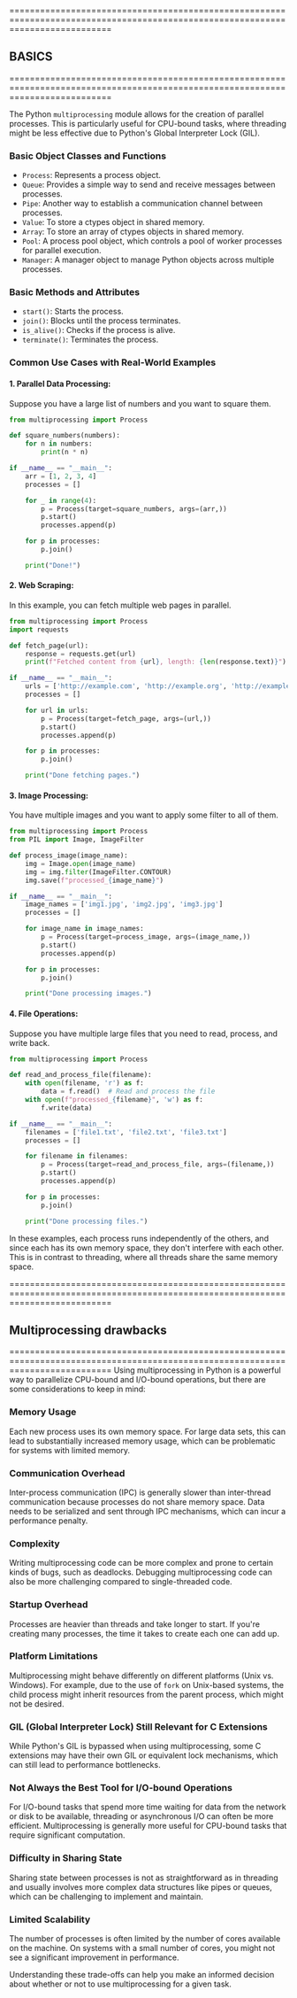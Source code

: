 
================================================================================================================================
## BASICS
================================================================================================================================

The Python `multiprocessing` module allows for the creation of parallel processes. This is particularly useful for CPU-bound tasks, where threading might be less effective due to Python's Global Interpreter Lock (GIL).

### Basic Object Classes and Functions

- `Process`: Represents a process object.
- `Queue`: Provides a simple way to send and receive messages between processes.
- `Pipe`: Another way to establish a communication channel between processes.
- `Value`: To store a ctypes object in shared memory.
- `Array`: To store an array of ctypes objects in shared memory.
- `Pool`: A process pool object, which controls a pool of worker processes for parallel execution.
- `Manager`: A manager object to manage Python objects across multiple processes.

### Basic Methods and Attributes

- `start()`: Starts the process.
- `join()`: Blocks until the process terminates.
- `is_alive()`: Checks if the process is alive.
- `terminate()`: Terminates the process.
  
### Common Use Cases with Real-World Examples

#### 1. Parallel Data Processing:

Suppose you have a large list of numbers and you want to square them.

```python
from multiprocessing import Process

def square_numbers(numbers):
    for n in numbers:
        print(n * n)

if __name__ == "__main__":
    arr = [1, 2, 3, 4]
    processes = []

    for _ in range(4):
        p = Process(target=square_numbers, args=(arr,))
        p.start()
        processes.append(p)

    for p in processes:
        p.join()

    print("Done!")
```

#### 2. Web Scraping:

In this example, you can fetch multiple web pages in parallel.

```python
from multiprocessing import Process
import requests

def fetch_page(url):
    response = requests.get(url)
    print(f"Fetched content from {url}, length: {len(response.text)}")

if __name__ == "__main__":
    urls = ['http://example.com', 'http://example.org', 'http://example.net']
    processes = []

    for url in urls:
        p = Process(target=fetch_page, args=(url,))
        p.start()
        processes.append(p)

    for p in processes:
        p.join()

    print("Done fetching pages.")
```

#### 3. Image Processing:

You have multiple images and you want to apply some filter to all of them.

```python
from multiprocessing import Process
from PIL import Image, ImageFilter

def process_image(image_name):
    img = Image.open(image_name)
    img = img.filter(ImageFilter.CONTOUR)
    img.save(f"processed_{image_name}")

if __name__ == "__main__":
    image_names = ['img1.jpg', 'img2.jpg', 'img3.jpg']
    processes = []

    for image_name in image_names:
        p = Process(target=process_image, args=(image_name,))
        p.start()
        processes.append(p)

    for p in processes:
        p.join()

    print("Done processing images.")
```

#### 4. File Operations:

Suppose you have multiple large files that you need to read, process, and write back.

```python
from multiprocessing import Process

def read_and_process_file(filename):
    with open(filename, 'r') as f:
        data = f.read()  # Read and process the file
    with open(f"processed_{filename}", 'w') as f:
        f.write(data)

if __name__ == "__main__":
    filenames = ['file1.txt', 'file2.txt', 'file3.txt']
    processes = []

    for filename in filenames:
        p = Process(target=read_and_process_file, args=(filename,))
        p.start()
        processes.append(p)

    for p in processes:
        p.join()

    print("Done processing files.")
```

In these examples, each process runs independently of the others, and since each has its own memory space, they don't interfere with each other. This is in contrast to threading, where all threads share the same memory space.










================================================================================================================================
## Multiprocessing drawbacks
================================================================================================================================
Using multiprocessing in Python is a powerful way to parallelize CPU-bound and I/O-bound operations, but there are some considerations to keep in mind:

### Memory Usage

Each new process uses its own memory space. For large data sets, this can lead to substantially increased memory usage, which can be problematic for systems with limited memory.

### Communication Overhead

Inter-process communication (IPC) is generally slower than inter-thread communication because processes do not share memory space. Data needs to be serialized and sent through IPC mechanisms, which can incur a performance penalty.

### Complexity

Writing multiprocessing code can be more complex and prone to certain kinds of bugs, such as deadlocks. Debugging multiprocessing code can also be more challenging compared to single-threaded code.

### Startup Overhead

Processes are heavier than threads and take longer to start. If you're creating many processes, the time it takes to create each one can add up.

### Platform Limitations

Multiprocessing might behave differently on different platforms (Unix vs. Windows). For example, due to the use of `fork` on Unix-based systems, the child process might inherit resources from the parent process, which might not be desired.

### GIL (Global Interpreter Lock) Still Relevant for C Extensions

While Python's GIL is bypassed when using multiprocessing, some C extensions may have their own GIL or equivalent lock mechanisms, which can still lead to performance bottlenecks.

### Not Always the Best Tool for I/O-bound Operations

For I/O-bound tasks that spend more time waiting for data from the network or disk to be available, threading or asynchronous I/O can often be more efficient. Multiprocessing is generally more useful for CPU-bound tasks that require significant computation.

### Difficulty in Sharing State

Sharing state between processes is not as straightforward as in threading and usually involves more complex data structures like pipes or queues, which can be challenging to implement and maintain.

### Limited Scalability

The number of processes is often limited by the number of cores available on the machine. On systems with a small number of cores, you might not see a significant improvement in performance.

Understanding these trade-offs can help you make an informed decision about whether or not to use multiprocessing for a given task.
